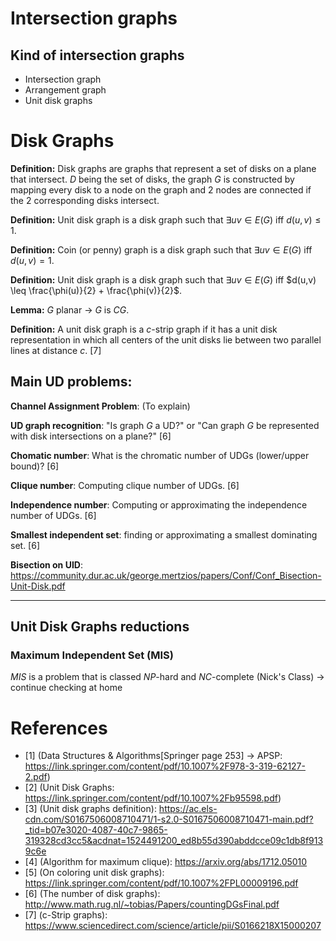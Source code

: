 # Intersection graphs

## Kind of intersection graphs
 - Intersection graph
 - Arrangement graph
 - Unit disk graphs

# Disk Graphs
**Definition:** Disk graphs are graphs that represent a set of disks on a plane that intersect. $D$ being the set of disks, the graph $G$ is constructed by mapping every disk to a node on the graph and 2 nodes are connected if the 2 corresponding disks intersect.

**Definition:** Unit disk graph is a disk graph such that $\exists uv \in E(G)$ iff $d(u,v) \leq 1$.

**Definition:** Coin (or penny) graph is a disk graph such that $\exists uv \in E(G)$ iff $d(u,v) = 1$.

**Definition:** Unit disk graph is a disk graph such that $\exists uv \in E(G)$ iff $d(u,v) \leq \frac{\phi(u)}{2} + \frac{\phi(v)}{2}$.

**Lemma:** $G$ planar $\to$ $G$ is $CG$.

**Definition:** A unit disk graph is a $c$-strip graph if it has a unit disk representation in which all centers of the unit disks lie between two parallel lines at distance $c$. [7]

## Main UD problems:

**Channel Assignment Problem**: (To explain)

**UD graph recognition**: "Is graph $G$ a UD?" or "Can graph $G$ be represented with disk intersections on a plane?" [6]

**Chomatic number**: What is the chromatic number of UDGs (lower/upper bound)? [6]

**Clique number**: Computing clique number of UDGs. [6]

**Independence number**: Computing or approximating the independence number of UDGs. [6]

**Smallest independent set**: finding or approximating a smallest dominating set. [6]

**Bisection on UID**: https://community.dur.ac.uk/george.mertzios/papers/Conf/Conf_Bisection-Unit-Disk.pdf

****


## Unit Disk Graphs reductions
### Maximum Independent Set (MIS)
$MIS$ is a problem that is classed $NP$-hard and $NC$-complete (Nick's Class) -> continue checking at home


# References

- [1] (Data Structures & Algorithms[Springer page 253] -> APSP: https://link.springer.com/content/pdf/10.1007%2F978-3-319-62127-2.pdf)
- [2] (Unit Disk Graphs: https://link.springer.com/content/pdf/10.1007%2Fb95598.pdf)
- [3] (Unit disk graphs definition): https://ac.els-cdn.com/S0167506008710471/1-s2.0-S0167506008710471-main.pdf?_tid=b07e3020-4087-40c7-9865-319328cd3cc5&acdnat=1524491200_ed8b55d390abddcce09c1db8f9139c6e
- [4] (Algorithm for maximum clique): https://arxiv.org/abs/1712.05010
- [5] (On coloring unit disk graphs): https://link.springer.com/content/pdf/10.1007%2FPL00009196.pdf
- [6] (The number of disk graphs): http://www.math.rug.nl/~tobias/Papers/countingDGsFinal.pdf
- [7] (c-Strip graphs): https://www.sciencedirect.com/science/article/pii/S0166218X15000207

